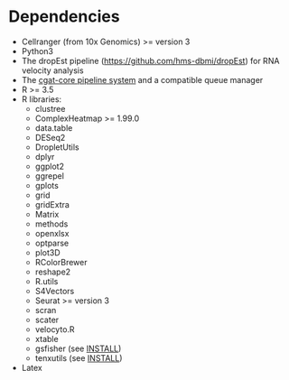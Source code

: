 # Dependencies

* Cellranger (from 10x Genomics) >= version 3
* Python3
* The dropEst pipeline (https://github.com/hms-dbmi/dropEst) for RNA velocity analysis
* The [cgat-core pipeline system](https://github.com/cgat-developers/cgat-core/) and a compatible queue manager
* R >= 3.5
* R libraries:
  * clustree
  * ComplexHeatmap >= 1.99.0
  * data.table
  * DESeq2
  * DropletUtils
  * dplyr
  * ggplot2
  * ggrepel
  * gplots
  * grid
  * gridExtra
  * Matrix
  * methods
  * openxlsx
  * optparse
  * plot3D
  * RColorBrewer
  * reshape2
  * R.utils
  * S4Vectors
  * Seurat >= version 3
  * scran
  * scater
  * velocyto.R
  * xtable
  * gsfisher (see [INSTALL](INSTALL.md))
  * tenxutils (see [INSTALL](INSTALL.md))
* Latex
